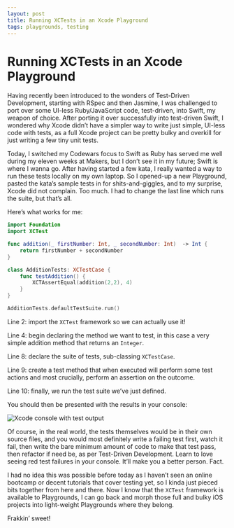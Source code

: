 ```yaml
---
layout: post
title: Running XCTests in an Xcode Playground
tags: playgrounds, testing
---
```

# Running XCTests in an Xcode Playground

Having recently been introduced to the wonders of Test-Driven Development, starting with RSpec and then Jasmine, I was challenged to port over some UI-less Ruby/JavaScript code, test-driven, into Swift, my weapon of choice. After porting it over successfully into test-driven Swift, I wondered why Xcode didn’t have a simpler way to write just simple, UI-less code with tests, as a full Xcode project can be pretty bulky and overkill for just writing a few tiny unit tests.

Today, I switched my Codewars focus to Swift as Ruby has served me well during my eleven weeks at Makers, but I don’t see it in my future; Swift is where I wanna go. After having started a few kata, I really wanted a way to run these tests locally on my own laptop. So I opened-up a new Playground, pasted the kata’s sample tests in for shits-and-giggles, and to my surprise, Xcode did not complain. Too much. I had to change the last line which runs the suite, but that’s all.

Here’s what works for me:

```swift
import Foundation
import XCTest

func addition(_ firstNumber: Int, _ secondNumber: Int)  -> Int {
    return firstNumber + secondNumber
}

class AdditionTests: XCTestCase {
    func testAddition() {
        XCTAssertEqual(addition(2,2), 4)
    }
}

AdditionTests.defaultTestSuite.run()
```

Line 2: import the `XCTest` framework so we can actually use it!

Line 4: begin declaring the method we want to test, in this case a very simple addition method that returns an `Integer`.

Line 8: declare the suite of tests, sub-classing `XCTestCase`.

Line 9: create a test method that when executed will perform some test actions and most crucially, perform an assertion on the outcome.

Line 10: finally, we run the test suite we’ve just defined.

You should then be presented with the results in your console:

![Xcode console with test output](/assets/xcode-console-passing-tests.png)

Of course, in the real world, the tests themselves would be in their own source files, and you would most definitely write a failing test first, watch it fail, then write the bare minimum amount of code to make that test pass, then refactor if need be, as per Test-Driven Development. Learn to love seeing red test failures in your console. It’ll make you a better person. Fact.

I had no idea this was possible before today as I haven’t seen an online bootcamp or decent tutorials that cover testing yet, so I kinda just pieced bits together from here and there. Now I know that the `XCTest` framework is available to Playgrounds, I can go back and morph those full and bulky iOS projects into light-weight Playgrounds where they belong.

Frakkin’ sweet!
